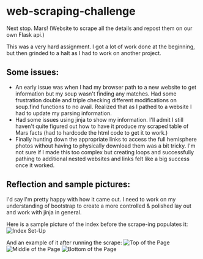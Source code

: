 # web-scraping-challenge
Next stop. Mars! (Website to scrape all the details and repost them on our own Flask api.)

This was a very hard assignment. I got a lot of work done at the beginning, but then grinded to a halt as I had to work on another project.

## Some issues:
- An early issue was when I had my browser path to a new website to get information but my soup wasn't finding any matches. Had some frustration double and triple checking different modifications on soup.find functions to no avail.  Realized that as I pathed to a website I had to update my parsing information.
- Had some issues using jinja to show my information. I'll admit I still haven't quite figured out how to have it produce my scraped table of Mars facts (had to hardcode the html code to get it to work.)
- Finally hunting down the appropriate links to access the full hemisphere photos without having to physically download them was a bit tricky. I'm not sure if I made this too complex but creating loops and successfully pathing to additional nested websites and links felt like a big success once it worked.

## Reflection and sample pictures:
I'd say I'm pretty happy with how it came out.  I need to work on my understanding of bootstrap to create a more controlled & polished lay out and work with jinja in general.

Here is a sample picture of the index before the scrape-ing populates it:
![Index Set-Up](https://github.com/marcuspttr/web-scraping-challenge/blob/main/Missions_to_Mars/assets/index_setup.PNG)

And an example of it after running the scrape:
![Top of the Page](https://github.com/marcuspttr/web-scraping-challenge/blob/main/Missions_to_Mars/assets/top_example.PNG)
![Middle of the Page](https://github.com/marcuspttr/web-scraping-challenge/blob/main/Missions_to_Mars/assets/middle_setup.PNG)
![Bottom of the Page](https://github.com/marcuspttr/web-scraping-challenge/blob/main/Missions_to_Mars/assets/bottom_setup.PNG)
